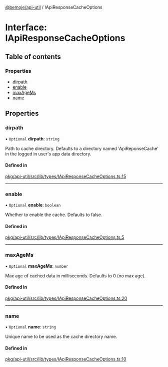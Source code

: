 [@bemoje/api-util](https://github.com/bemoje/tsmono/blob/main/pkg/api-util/docs/md/index.md) / IApiResponseCacheOptions

# Interface: IApiResponseCacheOptions

## Table of contents

### Properties

- [dirpath](https://github.com/bemoje/tsmono/blob/main/pkg/api-util/docs/md/interfaces/IApiResponseCacheOptions.md#dirpath)
- [enable](https://github.com/bemoje/tsmono/blob/main/pkg/api-util/docs/md/interfaces/IApiResponseCacheOptions.md#enable)
- [maxAgeMs](https://github.com/bemoje/tsmono/blob/main/pkg/api-util/docs/md/interfaces/IApiResponseCacheOptions.md#maxagems)
- [name](https://github.com/bemoje/tsmono/blob/main/pkg/api-util/docs/md/interfaces/IApiResponseCacheOptions.md#name)

## Properties

### dirpath

• `Optional` **dirpath**: `string`

Path to cache directory. Defaults to a directory named 'ApiReponseCache' in the logged in user's app data directory.

#### Defined in

[pkg/api-util/src/lib/types/IApiResponseCacheOptions.ts:15](https://github.com/bemoje/tsmono/blob/ad6c8c6/pkg/api-util/src/lib/types/IApiResponseCacheOptions.ts#L15)

___

### enable

• `Optional` **enable**: `boolean`

Whether to enable the cache. Defaults to false.

#### Defined in

[pkg/api-util/src/lib/types/IApiResponseCacheOptions.ts:5](https://github.com/bemoje/tsmono/blob/ad6c8c6/pkg/api-util/src/lib/types/IApiResponseCacheOptions.ts#L5)

___

### maxAgeMs

• `Optional` **maxAgeMs**: `number`

Max age of cached data in milliseconds. Defaults to 0 (no max age).

#### Defined in

[pkg/api-util/src/lib/types/IApiResponseCacheOptions.ts:20](https://github.com/bemoje/tsmono/blob/ad6c8c6/pkg/api-util/src/lib/types/IApiResponseCacheOptions.ts#L20)

___

### name

• `Optional` **name**: `string`

Unique name to be used as the cache directory name.

#### Defined in

[pkg/api-util/src/lib/types/IApiResponseCacheOptions.ts:10](https://github.com/bemoje/tsmono/blob/ad6c8c6/pkg/api-util/src/lib/types/IApiResponseCacheOptions.ts#L10)
